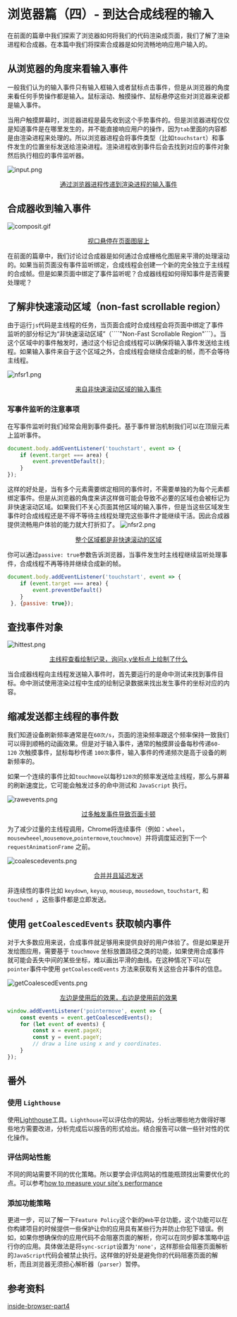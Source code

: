 # 浏览器篇（四）- 到达合成线程的输入

<page-tags text="发布于：2021-07-18"></page-tags>

在前面的篇章中我们探索了浏览器如何将我们的代码渲染成页面，我们了解了渲染进程和合成器。在本篇中我们将探索合成器是如何流畅地响应用户输入的。
## 从浏览器的角度来看输入事件

一般我们认为的输入事件只有输入框输入或者鼠标点击事件，但是从浏览器的角度来看任何手势操作都是输入。鼠标滚动、触摸操作、鼠标悬停这些对浏览器来说都是输入事件。

当用户触摸屏幕时，浏览器进程是最先收到这个手势事件的。但是浏览器进程仅仅是知道事件是在哪里发生的，并不能直接响应用户的操作，因为```tab```里面的内容都是由渲染进程来处理的。所以浏览器进程会将事件类型（比如```touchstart```）和事件发生的位置坐标发送给渲染进程。渲染进程收到事件后会去找到对应的事件对象然后执行相应的事件监听器。

![input.png](./input.png)
<center style="font-size:14px;text-decoration:underline">通过浏览器进程传递到渲染进程的输入事件</center>


## 合成器收到输入事件

![composit.gif](./composit.gif)
<center style="font-size:14px;text-decoration:underline">视口悬停在页面图层上</center>

在前面的篇章中，我们讨论过合成器是如何通过合成栅格化图层来平滑的处理滚动的。如果当前页面没有事件监听绑定，合成线程会创建一个新的完全独立于主线程的合成帧。但是如果页面中绑定了事件监听呢？合成器线程如何得知事件是否需要处理呢？


## 了解非快速滚动区域（non-fast scrollable region）

由于运行```js```代码是主线程的任务，当页面合成时合成线程会将页面中绑定了事件监听的部分标记为“非快速滚动区域”（````"Non-Fast Scrollable Region"```）。当这个区域中的事件触发时，通过这个标记合成线程可以确保将输入事件发送给主线程。如果输入事件来自于这个区域之外，合成线程会继续合成新的帧，而不会等待主线程。


![nfsr1.png](./nfsr1.png)
<center style="font-size:14px;text-decoration:underline">来自非快速滚动区域的输入事件</center>

### 写事件监听的注意事项

在写事件监听时我们经常会用到事件委托。基于事件冒泡机制我们可以在顶层元素上监听事件。

```js
document.body.addEventListener('touchstart', event => {
    if (event.target === area) {
        event.preventDefault();
    }
});
```
这样的好处是，当有多个元素需要绑定相同的事件时，不需要单独的为每个元素都绑定事件。但是从浏览器的角度来讲这样做可能会导致不必要的区域也会被标记为非快速滚动区域。如果我们不关心页面其他区域的输入事件，但是当这些区域发生事件时合成线程还是不得不等待主线程处理完这些事件才能继续干活。因此合成器提供流畅用户体验的能力就大打折扣了。
![nfsr2.png](./nfsr2.png)
<center style="font-size:14px;text-decoration:underline">整个区域都是非快速滚动的区域</center>

你可以通过```passive: true```参数告诉浏览器，当事件发生时主线程继续监听处理事件，合成线程不再等待并继续合成新的帧。

```js
document.body.addEventListener('touchstart', event => {
    if (event.target === area) {
        event.preventDefault()
    }
 }, {passive: true});
```

## 查找事件对象

![hittest.png](./hittest.png)
<center style="font-size:14px;text-decoration:underline">主线程查看绘制记录，询问x,y坐标点上绘制了什么</center>


当合成器线程向主线程发送输入事件时，首先要运行的是命中测试来找到事件目标。命中测试使用渲染过程中生成的绘制记录数据来找出发生事件的坐标对应的内容。



## 缩减发送都主线程的事件数

我们知道设备刷新频率通常是在```60次/s```，页面的渲染频率跟这个频率保持一致我们可以得到顺畅的动画效果。但是对于输入事件，通常的触摸屏设备每秒传递```60-120``` 次触摸事件，鼠标每秒传递 ```100次```事件，输入事件的传递频次是高于设备的刷新频率的。

如果一个连续的事件比如```touchmove```以每秒```120次```的频率发送给主线程，那么与屏幕的刷新速度比，它可能会触发过多的命中测试和 ```JavaScript``` 执行。

![rawevents.png](./rawevents.png)
<center style="font-size:14px;text-decoration:underline">过多触发事件导致页面卡顿</center>

为了减少过量的主线程调用，Chrome将连续事件（例如：```wheel```，```mousewheeel```,```mousemove```,```pointermove```,```touchmove```）并将调度延迟到下一个 ```requestAnimationFrame``` 之前。


![coalescedevents.png](./coalescedevents.png)
<center style="font-size:14px;text-decoration:underline">合并并且延迟发送</center>

非连续性的事件比如 ```keydown```, ```keyup```, ```mouseup```, ```mousedown```, ```touchstart```, 和  ```touchend ```，这些事件都是立即发送。


## 使用 ```getCoalescedEvents``` 获取帧内事件

对于大多数应用来说，合成事件就足够用来提供良好的用户体验了。但是如果是开发绘图应用，需要基于 ```touchmove``` 坐标放置路径之类的功能，如果使用合成事件就可能会丢失中间的某些坐标，难以画出平滑的曲线。在这种情况下可以在```pointer```事件中使用 ```getCoalescedEvents``` 方法来获取有关这些合并事件的信息。

![getCoalescedEvents.png](./getCoalescedEvents.png)
<center style="font-size:14px;text-decoration:underline">左边是使用后的效果，右边是使用前的效果</center>

```js
window.addEventListener('pointermove', event => {
    const events = event.getCoalescedEvents();
    for (let event of events) {
        const x = event.pageX;
        const y = event.pageY;
        // draw a line using x and y coordinates.
    }
});
```


## 番外
### 使用 ```Lighthouse```

使用[Lighthouse](https://developers.google.com/web/tools/lighthouse)工具。```Lighthouse```可以评估你的网站，分析出哪些地方做得好哪些地方需要改进，分析完成后以报告的形式给出。结合报告可以做一些针对性的优化操作。

### 评估网站性能

不同的网站需要不同的优化策略。所以要学会评估网站的性能瓶颈找出需要优化的点。可以参考[how to measure your site's performance](https://developers.google.com/web/tools/chrome-devtools/speed/get-started)


### 添加功能策略

更进一步，可以了解一下```Feature Policy```这个新的```Web```平台功能，这个功能可以在你构建项目的时候提供一些保护让你的应用具有某些行为并防止你犯下错误。例如，如果你想确保你的应用代码不会阻塞页面的解析，你可以在同步脚本策略中运行你的应用。具体做法是将```sync-script```设置为```'none'```，这样那些会阻塞页面解析的```JavaScript```代码会被禁止执行。这样做的好处是避免你的代码阻塞页面的解析，而且浏览器无须担心解析器（```parser```）暂停。

## 参考资料
[inside-browser-part4](https://developers.google.com/web/updates/2018/09/inside-browser-part4)